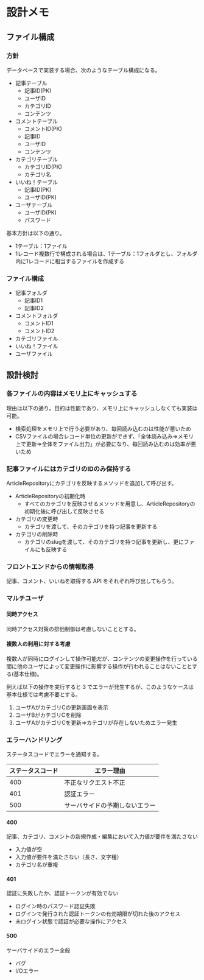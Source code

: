 # 設計メモ

## ファイル構成

### 方針

データベースで実装する場合、次のようなテーブル構成になる。

- 記事テーブル
    - 記事ID(PK)
    - ユーザID
    - カテゴリID
    - コンテンツ
- コメントテーブル
    - コメントID(PK)
    - 記事ID
    - ユーザID
    - コンテンツ
- カテゴリテーブル
    - カテゴリID(PK)
    - カテゴリ名    
- いいね！テーブル
    - 記事ID(PK)
    - ユーザID(PK)
- ユーザテーブル
    - ユーザID(PK)
    - パスワード

基本方針は以下の通り。

- 1テーブル：1ファイル
- 1レコード複数行で構成される場合は、1テーブル：1フォルダとし、フォルダ内に1レコードに相当するファイルを作成する

### ファイル構成

- 記事フォルダ
    - 記事ID1
    - 記事ID2
- コメントフォルダ
    - コメントID1
    - コメントID2
- カテゴリファイル
- いいね！ファイル
- ユーザファイル

## 設計検討

### 各ファイルの内容はメモリ上にキャッシュする

理由は以下の通り。目的は性能であり、メモリ上にキャッシュしなくても実装は可能。

- 検索処理をメモリ上で行う必要があり、毎回読み込むのは性能が悪いため
- CSVファイルの場合レコード単位の更新ができず、「全体読み込み⇒メモリ上で更新⇒全体をファイル出力」が必要になり、毎回読み込むのは効率が悪いため

### 記事ファイルにはカテゴリのIDのみ保持する

ArticleRepositoryにカテゴリを反映するメソッドを追加して呼び出す。

- ArticleRepositoryの初期化時
    - すべてのカテゴリを反映させるメソッドを用意し、ArticleRepositoryの初期化後に呼び出して反映させる
- カテゴリの変更時
    - カテゴリを渡して、そのカテゴリを持つ記事を更新する
- カテゴリの削除時
    - カテゴリのslugを渡して、そのカテゴリを持つ記事を更新し、更にファイルにも反映する

### フロントエンドからの情報取得

記事、コメント、いいねを取得する API をそれぞれ呼び出してもらう。

### マルチユーザ

#### 同時アクセス

同時アクセス対策の排他制御は考慮しないこととする。

#### 複数人の利用に対する考慮

複数人が同時にログインして操作可能だが、コンテンツの変更操作を行っている間に他のユーザによって変更操作に影響する操作が行われることはないこととする(基本仕様)。

例えば以下の操作を実行すると 3 でエラーが発生するが、このようなケースは基本仕様では考慮不要とする。

1. ユーザAがカテゴリCの更新画面を表示
2. ユーザBがカテゴリCを削除
3. ユーザAがカテゴリCを更新⇒カテゴリが存在しないためエラー発生

### エラーハンドリング

ステータスコードでエラーを通知する。

|ステータスコード|エラー理由|
|---|---|
|400|不正なリクエスト不正|
|401|認証エラー|
|500|サーバサイドの予期しないエラー|

#### 400

記事、カテゴリ、コメントの新規作成・編集において入力値が要件を満たさない

- 入力値が空
- 入力値が要件を満たさない（長さ、文字種）
- カテゴリ名が重複

#### 401

認証に失敗したか、認証トークンが有効でない

- ログイン時のパスワード認証失敗
- ログインで発行された認証トークンの有効期限が切れた後のアクセス
- 未ログイン状態で認証が必要な操作にアクセス

#### 500

サーバサイドのエラー全般

- バグ
- I/Oエラー
